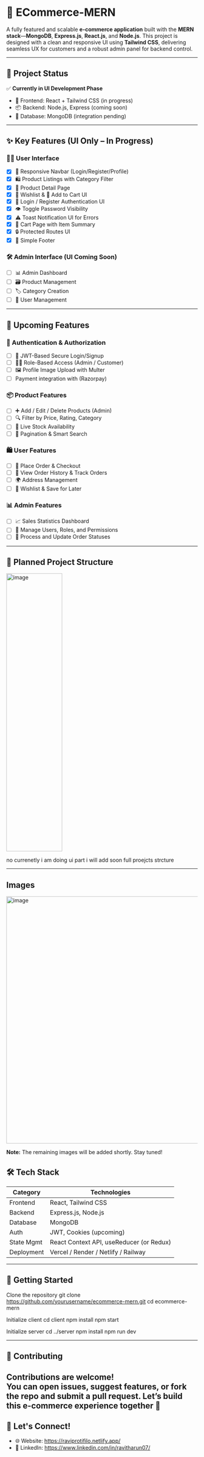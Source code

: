 # 🛒 ECommerce-MERN

A fully featured and scalable **e-commerce application** built with the **MERN stack**—**MongoDB**, **Express.js**, **React.js**, and **Node.js**. This project is designed with a clean and responsive UI using **Tailwind CSS**, delivering seamless UX for customers and a robust admin panel for backend control.

---

## 🎯 Project Status

✅ **Currently in UI Development Phase**

- 🔧 Frontend: React + Tailwind CSS (in progress)
- 📦 Backend: Node.js, Express (coming soon)
- 💾 Database: MongoDB (integration pending)

---

## ✨ Key Features (UI Only – In Progress)

### 👨‍💻 User Interface
- [x] 🧭 Responsive Navbar (Login/Register/Profile)
- [x] 🛍️ Product Listings with Category Filter
- [x] 🔄 Product Detail Page
- [x] 💚 Wishlist & 🛒 Add to Cart UI
- [x] 🔐 Login / Register Authentication UI
- [x] 👁️ Toggle Password Visibility
- [x] ⚠️ Toast Notification UI for Errors
- [x] 🧾 Cart Page with Item Summary
- [x] 🔒 Protected Routes UI
- [x] 🦶 Simple Footer

### 🛠 Admin Interface (UI Coming Soon)
- [ ] 📊 Admin Dashboard
- [ ] 🗃️ Product Management
- [ ] 🏷️ Category Creation
- [ ] 👥 User Management

---

## 🚧 Upcoming Features

### 🔐 Authentication & Authorization
- [ ] 🔑 JWT-Based Secure Login/Signup
- [ ] 🧑‍💼 Role-Based Access (Admin / Customer)
- [ ] 🖼️ Profile Image Upload with Multer
- [ ]  Payment integration with (Razorpay)

### 📦 Product Features
- [ ] ➕ Add / Edit / Delete Products (Admin)
- [ ] 🔍 Filter by Price, Rating, Category
- [ ] 🚦 Live Stock Availability
- [ ] 📃 Pagination & Smart Search

### 🛍️ User Features
- [ ] 📝 Place Order & Checkout
- [ ] 📜 View Order History & Track Orders
- [ ] 🌍 Address Management
- [ ] 👀 Wishlist & Save for Later

### 📊 Admin Features
- [ ] 📈 Sales Statistics Dashboard
- [ ] 👥 Manage Users, Roles, and Permissions
- [ ] 🚀 Process and Update Order Statuses

---

## 📁 Planned Project Structure

<img width="147" height="730" alt="image" src="https://github.com/user-attachments/assets/c82d3baf-ac68-41c6-8ac0-c7ba1ce58d6b" title='now currenetly i am doing ui part i will add soon full proejcts strcture' 
  />
  <p>no currenetly i am doing ui part i will add soon full proejcts strcture</p>


---
##   Images


<img width="1366" height="649" alt="image" src="https://github.com/user-attachments/assets/6f1ef8fa-62dd-45c4-845c-fc04df219b68" />
<p><strong>Note:</strong> The remaining images will be added shortly. Stay tuned!</p>



## 🛠️ Tech Stack

| Category     | Technologies                |
|--------------|-----------------------------|
| Frontend     | React, Tailwind CSS         |
| Backend      | Express.js, Node.js         |
| Database     | MongoDB                     |
| Auth         | JWT, Cookies (upcoming)     |
| State Mgmt   | React Context API, useReducer (or Redux) |
| Deployment   | Vercel / Render / Netlify / Railway |

---

## 🚀 Getting Started

Clone the repository
git clone https://github.com/yourusername/ecommerce-mern.git
cd ecommerce-mern

Initialize client
cd client
npm install
npm start

Initialize server
cd ../server
npm install
npm run dev



---

## 🧠 Contributing

Contributions are welcome!  
You can open issues, suggest features, or fork the repo and submit a pull request. Let’s build this e-commerce experience together 💬
---

## 💬 Let's Connect!

- 🌐 Website: https://raviprotifilo.netlify.app/
- 💼 LinkedIn: https://www.linkedin.com/in/ravitharun07/

